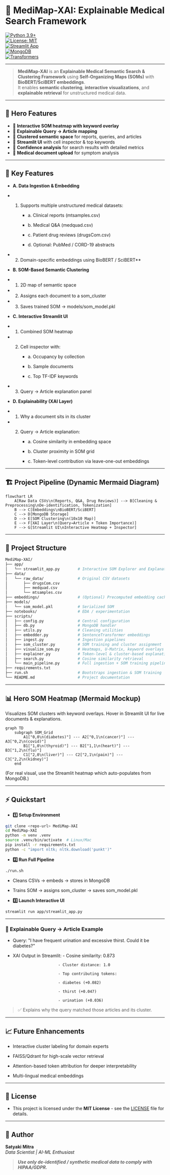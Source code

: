 # 🧭 MediMap-XAI: Explainable Medical Search Framework

[![Python 3.9+](https://img.shields.io/badge/python-3.9+-blue.svg)](https://www.python.org/downloads/)  
[![License: MIT](https://img.shields.io/badge/License-MIT-yellow.svg)](LICENSE)  
[![Streamlit App](https://img.shields.io/badge/Streamlit-Interactive_UI-FF4B4B)](https://streamlit.io)  
[![MongoDB](https://img.shields.io/badge/MongoDB-NoSQL-green.svg)](https://www.mongodb.com/)  
[![Transformers](https://img.shields.io/badge/Transformers-BioBERT%2FSciBERT-purple.svg)](https://huggingface.co/)  

---

> **MediMap-XAI** is an **Explainable Medical Semantic Search & Clustering Framework** using **Self-Organizing Maps (SOMs)** with **BioBERT/SciBERT embeddings**.  
It enables **semantic clustering**, **interactive visualizations**, and **explainable retrieval** for unstructured medical data.

---

## 🎯 Hero Features

- 🔹 **Interactive SOM heatmap with keyword overlay**  
- 🔹 **Explainable Query → Article mapping**  
- 🔹 **Clustered semantic space** for reports, queries, and articles  
- 🔹 **Streamlit UI** with cell inspector & top keywords  
- 🔹 **Confidence analysis** for search results with detailed metrics  
- 🔹 **Medical document upload** for symptom analysis   

---

## 🧩 Key Features

- **A. Data Ingestion & Embedding**

 - 1. Supports multiple unstructured medical datasets:

      - a. Clinical reports (mtsamples.csv)

      - b. Medical Q&A (medquad.csv)

      - c. Patient drug reviews (drugsCom.csv)

      - d. Optional: PubMed / CORD-19 abstracts


 - 2. Domain-specific embeddings using BioBERT / SciBERT**

- **B. SOM-Based Semantic Clustering**

 - 1. 2D map of semantic space

 - 2. Assigns each document to a som_cluster

 - 3. Saves trained SOM → models/som_model.pkl


- **C. Interactive Streamlit UI**

 - 1. Combined SOM heatmap

 - 2. Cell inspector with:

      - a. Occupancy by collection

      - b. Sample documents

      - c. Top TF-IDF keywords

 - 3. Query → Article explanation panel


- **D. Explainability (XAI Layer)**

 - 1. Why a document sits in its cluster

 - 2. Query → Article explanation:

      - a. Cosine similarity in embedding space

      - b. Cluster proximity in SOM grid

      - c. Token-level contribution via leave-one-out embeddings

---

## 🏗️ Project Pipeline (Dynamic Mermaid Diagram)

```mermaid
flowchart LR
    A[Raw Data CSVs\n(Reports, Q&A, Drug Reviews)] --> B[Cleaning & Preprocessing\nDe-identification, Tokenization]
    B --> C[Embeddings\nBioBERT/SciBERT]
    C --> D[MongoDB Storage]
    D --> E[SOM Clustering\n(10x10 Map)]
    E --> F[XAI Layer\n(Query→Article + Token Importance)]
    F --> G[Streamlit UI\nInteractive Heatmap + Inspector]
```

---

## 🔹 Project Structure
```bash
MediMap-XAI/
├── app/
│   └── streamlit_app.py        # Interactive SOM Explorer and Explanation UI
├── data/
│   └── raw_data/               # Original CSV datasets
│       ├── drugsCom.csv
│       ├── medquad.csv
│       └── mtsamples.csv
├── embeddings/                 # (Optional) Precomputed embedding cache
├── models/
│   └── som_model.pkl           # Serialized SOM
├── notebooks/                  # EDA / experimentation
├── scripts/
│   ├── config.py               # Central configuration
│   ├── db.py                   # MongoDB handler
│   ├── utils.py                # Cleaning utilities
│   ├── embedder.py             # SentenceTransformer embeddings
│   ├── ingest.py               # Ingestion pipelines
│   ├── som_cluster.py          # SOM training and cluster assignment
│   ├── visualize_som.py        # Heatmaps, U-Matrix, keyword overlays
│   ├── explainer.py            # Token-level & cluster-based explanations
│   ├── search.py               # Cosine similarity retrieval
│   └── main_pipeline.py        # Full ingestion + SOM training pipeline
├── requirements.txt
├── run.sh                      # Bootstraps ingestion & SOM training
└── README.md                   # Project documentation
```

---

## 📊 Hero SOM Heatmap (Mermaid Mockup)

Visualizes SOM clusters with keyword overlays.
Hover in Streamlit UI for live documents & explanations.

```mermaid
graph TD
    subgraph SOM_Grid
        A1["0,0\n(diabetes)"] --- A2["0,1\n(cancer)"] --- A3["0,2\n(covid)"]
        B1["1,0\n(thyroid)"] --- B2["1,1\n(heart)"] --- B3["1,2\n(flu)"]
        C1["2,0\n(liver)"] --- C2["2,1\n(pain)"] --- C3["2,2\n(kidney)"]
    end
```

(For real visual, use the Streamlit heatmap which auto-populates from MongoDB.)

---

## ⚡ Quickstart

- **1️⃣ Setup Environment**
```bash
git clone <repo-url> MediMap-XAI
cd MediMap-XAI
python -m venv .venv
source .venv/bin/activate  # Linux/Mac
pip install -r requirements.txt
python -c "import nltk; nltk.download('punkt')"
```

- **2️⃣ Run Full Pipeline**
```bash
./run.sh
```
- Cleans CSVs → embeds → stores in MongoDB

- Trains SOM → assigns som_cluster → saves som_model.pkl


- **3️⃣ Launch Interactive UI**
```bash
streamlit run app/streamlit_app.py
```

---

### 🧪 Explainable Query → Article Example

- Query: "I have frequent urination and excessive thirst. Could it be diabetes?"

- XAI Output in Streamlit:
                          - Cosine similarity: 0.873

                          - Cluster distance: 1.0

                          - Top contributing tokens:

                          - diabetes (+0.082)

                          - thirst (+0.047)

                          - urination (+0.036)

> ✅ Explains why the query matched those articles and its cluster.

----

## 📈 Future Enhancements

- Interactive cluster labeling for domain experts

- FAISS/Qdrant for high-scale vector retrieval

- Attention-based token attribution for deeper interpretability

- Multi-lingual medical embeddings

----

## 📝 License

- This project is licensed under the **MIT License** - see the [LICENSE](LICENSE) file for details.

---

## 🙋 Author

**Satyaki Mitra**  
*Data Scientist | AI-ML Enthusiast*

> ***Use only de-identified / synthetic medical data to comply with HIPAA/GDPR.***

